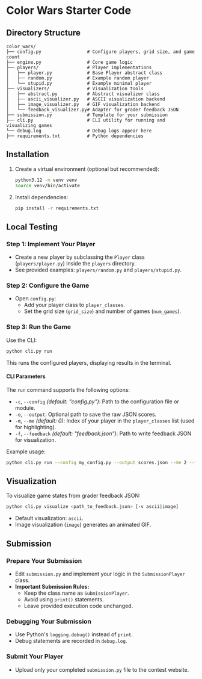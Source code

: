 # Color Wars Starter Code

## Directory Structure

```
color_wars/
├── config.py                 # Configure players, grid size, and game count
├── engine.py                 # Core game logic
├── players/                  # Player implementations
│   ├── player.py             # Base Player abstract class
│   ├── random.py             # Example random player
│   └── stupid.py             # Example minimal player
├── visualizers/              # Visualization tools
│   ├── abstract.py           # Abstract visualizer class
│   ├── ascii_visualizer.py   # ASCII visualization backend
│   ├── image_visualizer.py   # GIF visualization backend
│   └── feedback_visualizer.py# Adapter for grader feedback JSON
├── submission.py             # Template for your submission
├── cli.py                    # CLI utility for running and visualizing games
└── debug.log                 # Debug logs appear here
├── requirements.txt          # Python dependencies
```

## Installation

1. Create a virtual environment (optional but recommended):
   ```bash
   python3.12 -m venv venv
   source venv/bin/activate
   ```
2. Install dependencies:
   ```bash
   pip install -r requirements.txt
   ```

## Local Testing

### Step 1: Implement Your Player
- Create a new player by subclassing the `Player` class (`players/player.py`) inside the `players` directory.
- See provided examples: `players/random.py` and `players/stupid.py`.

### Step 2: Configure the Game
- Open `config.py`:
  - Add your player class to `player_classes`.
  - Set the grid size (`grid_size`) and number of games (`num_games`).

### Step 3: Run the Game
Use the CLI:

```bash
python cli.py run
```

This runs the configured players, displaying results in the terminal.

#### CLI Parameters

The `run` command supports the following options:

- `-c`, `--config` *(default: "config.py")*: Path to the configuration file or module.
- `-o`, `--output`: Optional path to save the raw JSON scores.
- `-m`, `--me` *(default: 0)*: Index of your player in the `player_classes` list (used for highlighting).
- `-f`, `--feedback` *(default: "feedback.json")*: Path to write feedback JSON for visualization.

Example usage:

```bash
python cli.py run --config my_config.py --output scores.json --me 2 --feedback my_feedback.json
```

## Visualization

To visualize game states from grader feedback JSON:

```bash
python cli.py visualize <path_to_feedback.json> [-v ascii|image]
```

- Default visualization: `ascii`.
- Image visualization (`image`) generates an animated GIF.

## Submission

### Prepare Your Submission
- Edit `submission.py` and implement your logic in the `SubmissionPlayer` class.
- **Important Submission Rules:**
  - Keep the class name as `SubmissionPlayer`.
  - Avoid using `print()` statements.
  - Leave provided execution code unchanged.

### Debugging Your Submission
- Use Python's `logging.debug()` instead of `print`.
- Debug statements are recorded in `debug.log`.

### Submit Your Player
- Upload only your completed `submission.py` file to the contest website.